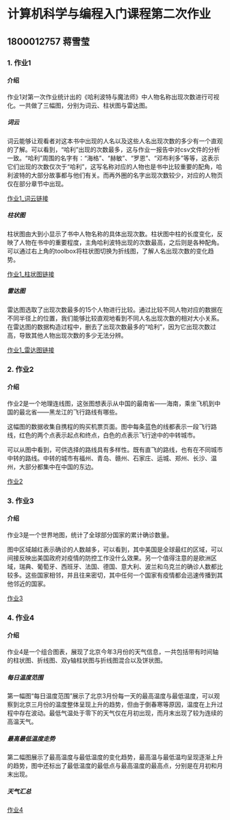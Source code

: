 # 计算机科学与编程入门课程第二次作业
## 1800012757 蒋雪莹
### 1. 作业1
#### 介绍
作业1对第一次作业统计出的《哈利波特与魔法师》中人物名称出现次数进行可视化。一共做了三幅图，分别为词云、柱状图与雷达图。

##### 词云
词云能够让观看者对这本书中出现的人名以及这些人名出现次数的多少有一个直观的了解。可以看到，“哈利”出现的次数最多，这与作业一报告中对csv文件的分析一致。“哈利”周围的名字有：“海格”、“赫敏”、“罗恩”、“邓布利多”等等，这表示它们出现的次数仅次于“哈利”，这写名称对应的人物也是书中比较重要的配角，哈利波特的大部分故事都与他们有关。而再外圈的名字出现次数较少，对应的人物页仅在部分章节中出现。

[作业1_词云链接](https://Jxy04250.github.io/homework_1_wordcloud.html)

##### 柱状图
柱状图由大到小显示了书中人物名称的具体出现次数。柱状图中柱的长度变化，反映了人物在书中的重要程度，主角哈利波特出现的次数最高，之后则是各种配角。可以通过右上角的toolbox将柱状图切换为折线图，了解人名出现次数的变化趋势。

[作业1_柱状图链接](https://Jxy04250.github.io/homework_1_barchart.html)

##### 雷达图
雷达图选取了出现次数最多的15个人物进行比较。通过比较不同人物对应的数据在不同半径上的位置，我们能够比较直观地看到不同人名出现次数的相对大小关系。在雷达图的数据构造过程中，删去了出现次数最多的“哈利”，因为它出现次数过高，导致其他人物出现次数的多少无法分辨。

[作业1_雷达图链接](https://Jxy04250.github.io/homework_1_radar.html)


### 2. 作业2
#### 介绍
作业2是一个地理连线图，这张图想表示从中国的最南省——海南，乘坐飞机到中国的最北省——黑龙江的飞行路线有哪些。

这幅图的数据收集自携程的购买机票页面。图中每条蓝色的线都表示一段飞行路线，红色的两个点表示起点和终点，白色的点表示飞行途中的中转城市。

可以从图中看到，可供选择的路线具有多样性。既有直飞的路线，也有在不同城市中转的路线。中转的城市有福州、青岛、赣州、石家庄、运城、郑州、长沙、温州，大部分都集中在中国的东边。

[作业2](https://Jxy04250.github.io/homework_2.html)

### 3. 作业3
#### 介绍
作业3是一个世界地图，统计了全球部分国家的累计确诊数量。

图中区域越红表示确诊的人数越多，可以看到，其中美国是全球最红的区域，可以间接反映出美国政府对疫情的防控工作没什么效果。另一个值得注意的是欧洲区域，瑞典、葡萄牙、西班牙、法国、德国、意大利、波兰和乌克兰的确诊人数都比较多。这些国家相邻，并且往来密切，其中任何一个国家有疫情都会迅速传播到其他邻近的国家。

[作业3](https://Jxy04250.github.io/homework_3.html)

### 4. 作业4
#### 介绍
作业4是一个组合图表，展现了北京今年3月份的天气信息，一共包括带有时间轴的柱状图、折线图、双y轴柱状图与折线图混合以及饼状图。

##### 每日温度范围
第一幅图“每日温度范围”展示了北京3月份每一天的最高温度与最低温度，可以观察到北京三月份的温度整体呈现上升的趋势，但由于倒春寒等原因，温度在上升过程中存在波动。最低气温处于零下的天气仅在月初出现，而月末出现了较为连续的高温天气。

##### 最高最低温度走势
第二幅图展示了最高温度与最低温度的变化趋势，最高温与最低温均呈现逐渐上升的趋势，图中还标出了最低温度的最低点与最高温度的最高点，分别是在月初和月末出现。

##### 天气汇总

[作业4](https://Jxy04250.github.io/homework_4.html)
